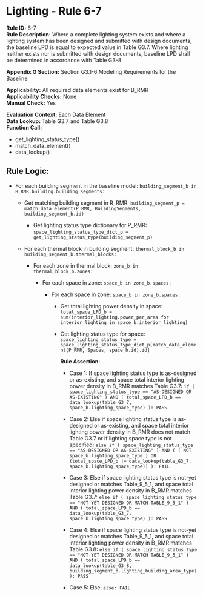
# Lighting - Rule 6-7

**Rule ID:** 6-7  
**Rule Description:** Where a complete lighting system exists and where a lighting system has been designed and submitted with design documents, the baseline LPD is equal to expected value in Table G3.7. Where lighting neither exists nor is submitted with design documents, baseline LPD shall be determined in accordance with Table G3-8.

**Appendix G Section:** Section G3.1-6 Modeling Requirements for the Baseline

**Applicability:** All required data elements exist for B_RMR  
**Applicability Checks:** None  
**Manual Check:** Yes

**Evaluation Context:** Each Data Element  
**Data Lookup:** Table G3.7 and Table G3.8  
**Function Call:**  

  - get_lighting_status_type()
  - match_data_element()
  - data_lookup()


## Rule Logic: 

- For each building segment in the baseline model: `building_segment_b in B_RMR.building.building_segments:`  

  - Get matching building segment in R_RMR: `building_segment_p = match_data_element(P_RMR, BuildingSegments, building_segment_b.id)`

    - Get lighting status type dictionary for P_RMR: `space_lighting_status_type_dict_p = get_lighting_status_type(building_segment_p)`  
  
  - For each thermal block in building segment: `thermal_block_b in building_segment_b.thermal_blocks:`  
  
    - For each zone in thermal block: `zone_b in thermal_block_b.zones:`  

      - For each space in zone: `space_b in zone_b.spaces:`  

        - For each space in zone: `space_b in zone_b.spaces:`  

          - Get total lighting power density in space: `total_space_LPD_b = sum(interior_lighting.power_per_area for interior_lighting in space_b.interior_lighting)`

          - Get lighting status type for space: `space_lighting_status_type = space_lighting_status_type_dict_p[match_data_element(P_RMR, Spaces, space_b.id).id]`

            **Rule Assertion:**

            - Case 1: If space lighting status type is as-designed or as-existing, and space total interior lighting power density in B_RMR matches Table G3.7: `if ( space_lighting_status_type == "AS-DESIGNED OR AS-EXISTING" ) AND ( total_space_LPD_b == data_lookup(table_G3_7, space_b.lighting_space_type) ): PASS`  

            - Case 2: Else if space lighting status type is as-designed or as-existing, and space total interior lighting power density in B_RMR does not match Table G3.7 or if lighting space type is not specified: `else if ( space_lighting_status_type == "AS-DESIGNED OR AS-EXISTING" ) AND ( ( NOT space_b.lighting_space_type ) OR (total_space_LPD_b != data_lookup(table_G3_7, space_b.lighting_space_type)) ): FAIL`

            - Case 3: Else if space lighting status type is not-yet designed or matches Table_9_5_1, and space total interior lighting power density in B_RMR matches Table G3.7: `else if ( space_lighting_status_type == "NOT-YET DESIGNED OR MATCH TABLE_9_5_1" ) AND ( total_space_LPD_b == data_lookup(table_G3_7, space_b.lighting_space_type) ): PASS`

            - Case 4: Else if space lighting status type is not-yet designed or matches Table_9_5_1, and space total interior lighting power density in B_RMR matches Table G3.8: `else if ( space_lighting_status_type == "NOT-YET DESIGNED OR MATCH TABLE_9_5_1" ) AND ( total_space_LPD_b == data_lookup(table_G3_8, building_segment_b.lighting_building_area_type) ): PASS`

            - Case 5: Else: `else: FAIL`

